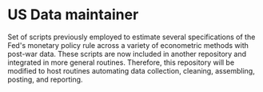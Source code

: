 # US Data maintainer

Set of scripts previously employed to estimate several specifications of the Fed's monetary policy rule across a variety of econometric methods with post-war data. These scripts are now included in another repository and integrated in more general routines. Therefore, this repository will be modified to host routines automating data collection, cleaning, assembling, posting, and reporting.

<!-- #### Todo list
	* strip off the unnecessary scripts
	* extend variables included in the DB
	* reduce econometrics to what's essential
	* improve speed with vectorisation where possible














# Previously:
#### UnemplTaylor
Code for TR estimates.

Highly automated, this set of scripts downloads, assembles macroeconomic time series on the US economy and then uses the tidy dataset to estimate a number of TR specifications through simple OLS with stability checks, Markov Switching Models (two or three states), VAR and SVAR. Results are stored and output in rule-specific text files, alongside with all plots produced. In addition, the composed dataset is stored in a proper CSV file with xts time series features, for later use. 



#### Todo list:

* Reda
	+ ~~improve graphs on short series~~
	+ ~~tabs and latex output~~
	+ switch to javaless xlsx import
	+ ~~automate to Pi via chron~~
	+ re-script USreg to output regs of interest-> switch to lapply
	+ extend regressions$formula and regressions$models to accommodate three splits
	+ ~~possibly add bootstrapping~~ -- no: it crashes outcorr?
	+ fork a version with static date so to have more stable estimates: mid august 2018  -->
	
	
